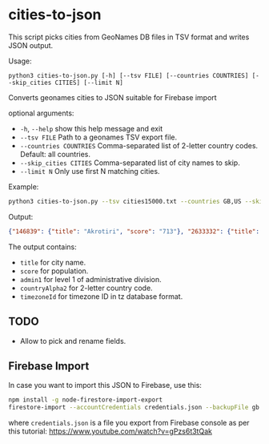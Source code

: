 # cities-to-json

This script picks cities from GeoNames DB files in TSV format and writes JSON output.

Usage:
```
python3 cities-to-json.py [-h] [--tsv FILE] [--countries COUNTRIES] [--skip_cities CITIES] [--limit N]
```
Converts geonames cities to JSON suitable for Firebase import

optional arguments:
-  `-h`, `--help`            show this help message and exit
-  `--tsv FILE`            Path to a geonames TSV export file.
-  `--countries COUNTRIES` Comma-separated list of 2-letter country codes. Default: all countries.
-  `--skip_cities CITIES`  Comma-separated list of city names to skip.
-  `--limit N`             Only use first N matching cities.

Example:
```bash
python3 cities-to-json.py --tsv cities15000.txt --countries GB,US --skip_cities 'City of London,West End of London,Brooklyn,Manhattan,The Bronx,Queens,Staten Island' --limit 3 > gb.json
```

Output:
```json
{"146839": {"title": "Akrotiri", "score": "713"}, "2633332": {"title": "Ystrad Mynach", "score": "0"}, "2633334": {"title": "Ystradgynlais", "score": "0"}}
```

The output contains:
- `title` for city name.
- `score` for population.
- `admin1` for level 1 of administrative division.
- `countryAlpha2` for 2-letter country code.
- `timezoneId` for timezone ID in tz database format.

## TODO
- Allow to pick and rename fields.

## Firebase Import
In case you want to import this JSON to Firebase, use this:

```bash
npm install -g node-firestore-import-export
firestore-import --accountCredentials credentials.json --backupFile gb.json --nodePath ukCities
```

where `credentials.json` is a file you export from Firebase console as per this tutorial: https://www.youtube.com/watch?v=gPzs6t3tQak
